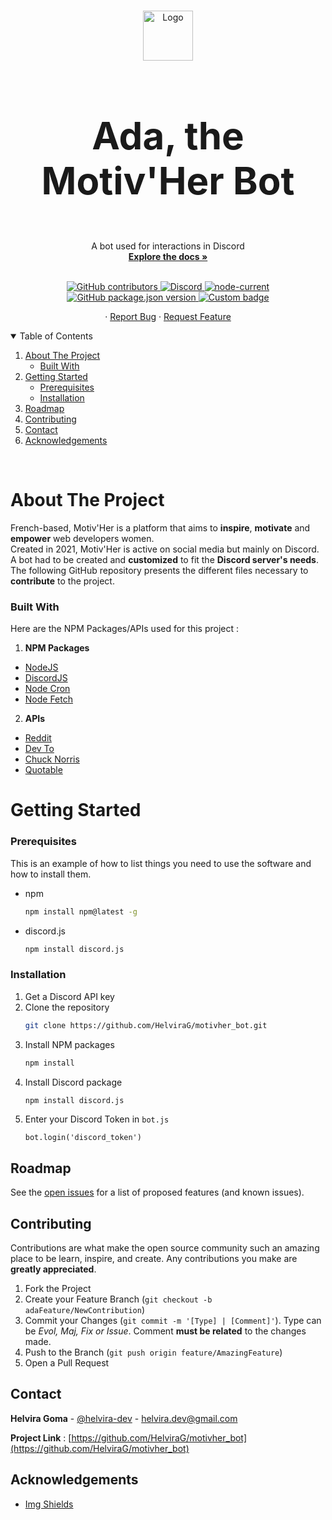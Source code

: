 <!-- MOTIV'HER LOGO -->
<br />
<p align="center">
  <a href="https://github.com/HelviraG/motivher_bot">
    <img src="https://media-exp1.licdn.com/dms/image/C4D0BAQE3S6iWF4CLXg/company-logo_200_200/0/1616968606006?e=1636588800&v=beta&t=KF2Be2Sr7mCQ0xpakgxl_6-i8qmF5Y-RrOO0eFD2shY" alt="Logo" width="80" height="80">
  </a>

  <h3 align="center" style="font-size:60px;">Ada, the Motiv'Her Bot</h3>

  <p align="center">
    A bot used for interactions in Discord
    <br />
    <a href="https://github.com/HelviraG/motivher_bot"><strong>Explore the docs »</strong></a>
    <br />
    <br />
  </p>
</p>

<!-- MOTIV'HER SHIELDS -->

<p align="center">
    <a href="https://github.com/HelviraG/motivher_bot/graphs/contributors" alt="Contributors">
        <img alt="GitHub contributors" src="https://img.shields.io/github/contributors/HelviraG/motivher_bot?style=for-the-badge">
    </a>
    <a href="https://discord.gg/5X8fYh8cMm" alt="Discord Link">
        <img alt="Discord" src="https://img.shields.io/discord/821876232140488744?label=DISCORD&color=blueviolet&style=for-the-badge" />
    </a>
    <a href="https://github.com/HelviraG/motivher_bot" alt="Node Version">
      <img alt="node-current" src="https://img.shields.io/node/v/discord.js?style=for-the-badge">
     </a>
    <a href="https://github.com/HelviraG/motivher_bot" alt="version">
      <img alt="GitHub package.json version" src="https://img.shields.io/github/package-json/v/HelviraG/motivher_bot?style=for-the-badge&color=yellow">
    </a>
    <a href="https://www.linkedin.com/company/motiv-her" alt="LinkedIn Link">
      <img alt="Custom badge" src="https://img.shields.io/static/v1?message=LINKEDIN&label=&logo=LINKEDIN&style=for-the-badge&color=1e90FF">
    </a>
    
</p>

<p align="center">    ·
    <a href="https://github.com/HelviraG/motivher_bot/issues">Report Bug</a>
    ·
    <a href="https://github.com/HelviraG/motivher_bot/issues">Request Feature</a>
</p>

<!-- TABLE OF CONTENTS -->
<details open="open">
  <summary>Table of Contents</summary>
  <ol>
    <li>
      <a href="#about-the-project">About The Project</a>
      <ul>
        <li><a href="#built-with">Built With</a></li>
      </ul>
    </li>
    <li>
      <a href="#getting-started">Getting Started</a>
      <ul>
        <li><a href="#prerequisites">Prerequisites</a></li>
        <li><a href="#installation">Installation</a></li>
      </ul>
    </li>
    <li><a href="#roadmap">Roadmap</a></li>
    <li><a href="#contributing">Contributing</a></li>
    <li><a href="#acknowledgements">Contact</a></li>
    <li><a href="#acknowledgements">Acknowledgements</a></li>
  </ol>
</details>

<p>
  <br />
</p>

# About The Project

French-based, Motiv'Her is a platform that aims to **inspire**, **motivate** and **empower** web developers women. 
<br />
Created in 2021, Motiv'Her is active on social media but mainly on Discord. 
<br />
A bot had to be created and **customized** to fit the **Discord server's needs**.
<br />
The following GitHub repository presents the different files necessary to **contribute** to the project.

### Built With

Here are the NPM Packages/APIs used for this project :
 1. **NPM Packages**
* [NodeJS](https://nodejs.org/en/docs)
* [DiscordJS](https://discord.js.org/#/docs/main/stable/general/welcome)
* [Node Cron](https://www.npmjs.com/package/node-cron)
* [Node Fetch](https://www.npmjs.com/package/node-fetch)

 2. **APIs**
 * [Reddit](https://www.reddit.com/r/ProgrammerHumor)
 * [Dev To](https://docs.forem.com/api/#operation/createArticle)
 * [Chuck Norris](https://api.chucknorris.io/)
 * [Quotable](https://github.com/lukePeavey/quotable)
 
 # Getting Started
 ### Prerequisites

This is an example of how to list things you need to use the software and how to install them.
* npm
  ```sh
  npm install npm@latest -g
  ```
* discord.js
  ```sh
  npm install discord.js
  ```

### Installation

1. Get a Discord API key
2. Clone the repository
   ```sh
   git clone https://github.com/HelviraG/motivher_bot.git
   ```
3. Install NPM packages
   ```sh
   npm install
   ```
3. Install Discord package
   ```sh
   npm install discord.js
   ```
5. Enter your Discord Token in `bot.js`
   ```JS
   bot.login('discord_token')
   ```


<!-- ROADMAP -->
## Roadmap

See the [open issues](https://github.com/othneildrew/Best-README-Template/issues) for a list of proposed features (and known issues).
 
 
 <!-- CONTRIBUTING -->
## Contributing

Contributions are what make the open source community such an amazing place to be learn, inspire, and create. Any contributions you make are **greatly appreciated**.

1. Fork the Project
2. Create your Feature Branch (`git checkout -b adaFeature/NewContribution`)
3. Commit your Changes (`git commit -m '[Type] | [Comment]'`). Type can be *Evol, Maj, Fix or Issue*. Comment **must be related** to the changes made.
4. Push to the Branch (`git push origin feature/AmazingFeature`)
5. Open a Pull Request

 
 <!-- CONTACT -->
## Contact

**Helvira Goma** - [@helvira-dev](https://www.linkedin.com/in/helvira-dev) - helvira.dev@gmail.com

**Project Link** : [https://github.com/HelviraG/motivher_bot](https://github.com/HelviraG/motivher_bot)

 
 <!-- ACKNOWLEDGEMENTS -->
## Acknowledgements
* [Img Shields](https://shields.io)

 
 
